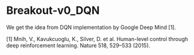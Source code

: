 # Breakout-v0_DQN

We get the idea from DQN implementation by Google Deep Mind [1].


[1] Mnih, V., Kavukcuoglu, K., Silver, D. et al. Human-level control through deep reinforcement learning. Nature 518, 529–533 (2015).
